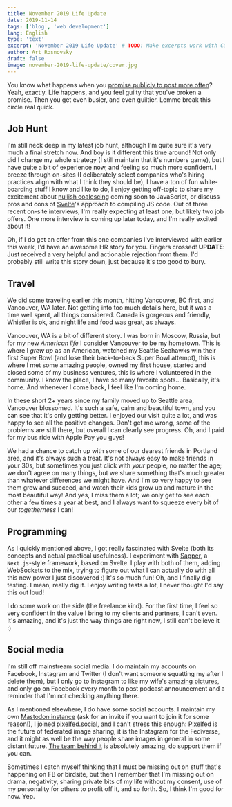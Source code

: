 ```yaml
---
title: November 2019 Life Update
date: 2019-11-14
tags: ['blog', 'web development']
lang: English
type: 'text'
excerpt: 'November 2019 Life Update' # TODO: Make excerpts work with Casper
author: Art Rosnovsky
draft: false
image: november-2019-life-update/cover.jpg
---
```


You know what happens when you [promise publicly to post more often](/blog/2019/10/01/moving-forward/)? Yeah, exactly. Life happens, and you feel guilty that you've broken a promise. Then you get even busier, and even guiltier. Lemme break this circle real quick.

## Job Hunt

I'm still neck deep in my latest job hunt, although I'm quite sure it's very much a final stretch now. And boy is it different this time around! Not only did I change my whole strategy (I still maintain that it's numbers game), but I have quite a bit of experience now, and feeling so much more confident. I breeze through on-sites (I deliberately select companies who's hiring practices align with what I think they should be), I have a ton of fun white-boarding stuff I know and like to do, I enjoy getting off-topic to share my excitement about [nullish coalescing](https://github.com/tc39/proposal-nullish-coalescing) coming soon to JavaScript, or discuss pros and cons of [Svelte](https://svelte.dev)'s approach to compiling JS code. Out of three recent on-site interviews, I'm really expecting at least one, but likely two job offers. One more interview is coming up later today, and I'm really excited about it!

Oh, if I do get an offer from this one companies I've interviewed with earlier this week, I'd have an awesome HR story for you. Fingers crossed! **UPDATE**: Just received a very helpful and actionable rejection from them. I'd probably still write this story down, just because it's too good to bury.

## Travel

We did some traveling earlier this month, hitting Vancouver, BC first, and Vancouver, WA later. Not getting into too much details here, but it was a time well spent, all things considered. Canada is gorgeous and friendly, Whistler is ok, and night life and food was great, as always.

Vancouver, WA is a bit of different story. I was born in Moscow, Russia, but for my new _American life_ I consider Vancouver to be my hometown. This is where I _grew up_ as an American, watched my Seattle Seahawks win their first Super Bowl (and lose their back-to-back Super Bowl attempt), this is where I met some amazing people, owned my first house, started and closed some of my business ventures, this is where I volunteered in the community. I know the place, I have so many favorite spots... Basically, it's home. And whenever I come back, I feel like I'm coming home.

In these short 2+ years since my family moved up to Seattle area, Vancouver blossomed. It's such a safe, calm and beautiful town, and you can see that it's only getting better. I enjoyed our visit quite a lot, and was happy to see all the positive changes. Don't get me wrong, some of the problems are still there, but overall I can clearly see progress. Oh, and I paid for my bus ride with Apple Pay you guys!

We had a chance to catch up with some of our dearest friends in Portland area, and it's always such a treat. It's not always easy to make friends in your 30s, but sometimes you just click with _your_ people, no matter the age; we don't agree on many things, but we share something that's much greater than whatever differences we might have. And I'm so very happy to see them grow and succeed, and watch their kids grow up and mature in the most beautiful way! And yes, I miss them a lot; we only get to see each other a few times a year at best, and I always want to squeeze every bit of our _togetherness_ I can!

## Programming

As I quickly mentioned above, I got really fascinated with Svelte (both its concepts and actual practical usefulness). I experiment with [Sapper](https://sapper.svelte.dev), a `Next.js`-style framework, based on Svelte. I play with both of them, adding WebSockets to the mix, trying to figure out what I can actually do with all this new power I just discovered :) It's so much fun! Oh, and I finally dig testing. I mean, really dig it. I enjoy writing tests a lot, I never thought I'd say this out loud!

I do some work on the side (the freelance kind). For the first time, I feel so very confident in the value I bring to my clients and partners, I can't even. It's amazing, and it's just the way things are right now, I still can't believe it :)

## Social media

I'm still off mainstream social media. I do maintain my accounts on Facebook, Instagram and Twitter (I don't want someone squatting my after I delete them), but I only go to Instagram to like my wife's [amazing pictures](https://instagram.com/roshelen), and only go on Facebook every month to post podcast announcement and a reminder that I'm not checking anything there.

As I mentioned elsewhere, I do have some social accounts. I maintain my own [Mastodon instance](https://social.rosnovsky.us/) (ask for an invite if you want to join it for some reason!), I joined [pixelfed.social](https://pixelfed.social/rosnovsky), and I can't stress this enough: Pixelfed is the future of federated image sharing, it is the Instagram for the Fediverse, and it might as well be the way people share images in general in some distant future. [The team behind it](https://opencollective.com/pixelfed) is absolutely amazing, do support them if you can.

Sometimes I catch myself thinking that I must be missing out on stuff that's happening on FB or birdsite, but then I remember that I'm missing out on drama, negativity, sharing private bits of my life without my consent, use of my personality for others to profit off it, and so forth. So, I think I'm good for now. Yep.
